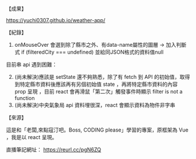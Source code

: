 【成果】

https://yuchi0307.github.io/weather-app/

【紀錄】

1. onMouseOver 會選到除了縣市之外、有data-name屬性的圖層 
-> 加入判斷式 if (filteredCity === undefined) 並給同JSON格式的資料值null

目前串 api 遇到困難：

2. (尚未解決)應該是 setState 還不夠熟悉，除了有 fetch 到 API 的初始值，取得到特定縣市資料後應該再有另個初始值 state ，再將特定縣市資料的內容 prop 呈現 ，目前 react 會再滑鼠「第二次」觸發事件時顯示 filter is not a function
3. (尚未解決)中央氣象局 api 資料埋很深，react 會顯示資料為物件非字串


【來源】

這是和「老闆,來點寇汀吧。Boss, CODING please」學習的專案，原框架為 Vue ，我是以 react 呈現。

直播筆記網址：
https://reurl.cc/pgN6ZQ
